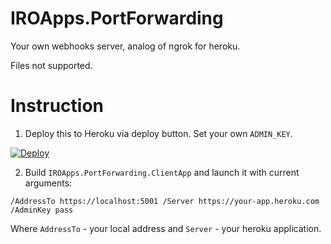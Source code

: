 # IROApps.PortForwarding

Your own webhooks server, analog of ngrok for heroku.

Files not supported.

# Instruction

1. Deploy this to Heroku via deploy button. Set your own `ADMIN_KEY`.

[![Deploy](https://www.herokucdn.com/deploy/button.svg)](https://heroku.com/deploy?template=https://github.com/IT-rolling-out/IROApps.PortForwarding)

2. Build `IROApps.PortForwarding.ClientApp` and launch it with current arguments:

`/AddressTo https://localhost:5001 /Server https://your-app.heroku.com /AdminKey pass`

Where `AddressTo` - your local address and `Server` - your heroku application.
